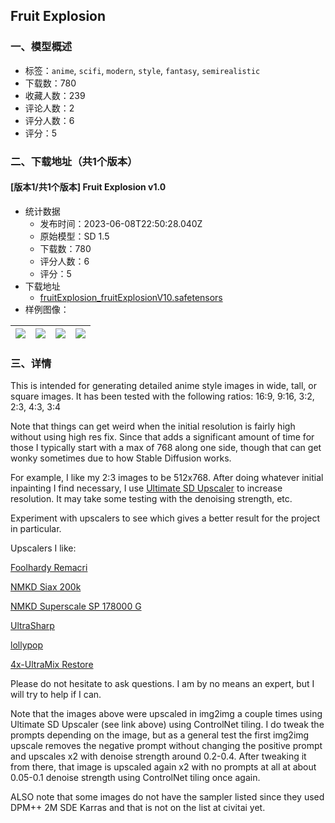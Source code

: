 ## Fruit Explosion
### 一、模型概述

- 标签：`anime`, `scifi`, `modern`, `style`, `fantasy`, `semirealistic`
- 下载数：780
- 收藏人数：239
- 评论人数：2
- 评分人数：6
- 评分：5

### 二、下载地址（共1个版本）

#### [版本1/共1个版本] Fruit Explosion v1.0

- 统计数据
  - 发布时间：2023-06-08T22:50:28.040Z
  - 原始模型：SD 1.5
  - 下载数：780
  - 评分人数：6
  - 评分：5
- 下载地址
  - [fruitExplosion_fruitExplosionV10.safetensors](https://civitai.com/api/download/models/85474)
- 样例图像：

| <img src="https://image.civitai.com/xG1nkqKTMzGDvpLrqFT7WA/c7aa1224-280d-479e-b341-3c32d06ae11e/width=450/1077620.jpeg" /> | <img src="https://image.civitai.com/xG1nkqKTMzGDvpLrqFT7WA/af8698c0-a566-4218-b5d8-22c79480e0a4/width=450/1077641.jpeg" /> | <img src="https://image.civitai.com/xG1nkqKTMzGDvpLrqFT7WA/7e79c60b-cf97-46b9-ab70-bdd01051f3bc/width=450/1077647.jpeg" /> | <img src="https://image.civitai.com/xG1nkqKTMzGDvpLrqFT7WA/f8448dcd-a199-4744-8885-2bd29343c765/width=450/1077664.jpeg" /> |
| ---- | ---- | ---- | ---- |


### 三、详情
<p>This is intended for generating detailed anime style images in wide, tall, or square images. It has been tested with the following ratios: 16:9, 9:16, 3:2, 2:3, 4:3, 3:4</p><p>Note that things can get weird when the initial resolution is fairly high without using high res fix. Since that adds a significant amount of time for those I typically start with a max of 768 along one side, though that can get wonky sometimes due to how Stable Diffusion works.</p><p>For example, I like my 2:3 images to be 512x768. After doing whatever initial inpainting I find necessary, I use <a target="_blank" rel="ugc" href="https://github.com/Coyote-A/ultimate-upscale-for-automatic1111">Ultimate SD Upscaler</a> to increase resolution. It may take some testing with the denoising strength, etc.</p><p>Experiment with upscalers to see which gives a better result for the project in particular.</p><p>Upscalers I like:</p><p><a target="_blank" rel="ugc" href="https://drive.google.com/file/d/1lELx_WiA25_S8rYINm_DyMNpFOhfZAzt/view">Foolhardy Remacri</a></p><p><a target="_blank" rel="ugc" href="https://icedrive.net/s/43GNBihZyi">NMKD Siax 200k</a></p><p><a target="_blank" rel="ugc" href="https://icedrive.net/s/43GNBihZyi">NMKD Superscale SP 178000 G</a></p><p><a target="_blank" rel="ugc" href="https://upscale.wiki/wiki/Model_Database">UltraSharp</a></p><p><a target="_blank" rel="ugc" href="https://huggingface.co/hollowstrawberry/upscalers-backup/blob/main/ESRGAN/lollypop.pth">lollypop</a></p><p><a rel="ugc" href="https://huggingface.co/utnah/esrgan/blob/main/4x-UltraMix_Restore.pth">4x-UltraMix Restore</a></p><p>Please do not hesitate to ask questions. I am by no means an expert, but I will try to help if I can.</p><p>Note that the images above were upscaled in img2img a couple times using Ultimate SD Upscaler (see link above) using ControlNet tiling. I do tweak the prompts depending on the image, but as a general test the first img2img upscale removes the negative prompt without changing the positive prompt and upscales x2 with denoise strength around 0.2-0.4. After tweaking it from there, that image is upscaled again x2 with no prompts at all at about 0.05-0.1 denoise strength using ControlNet tiling once again.</p><p>ALSO note that some images do not have the sampler listed since they used DPM++ 2M SDE Karras and that is not on the list at civitai yet.</p>